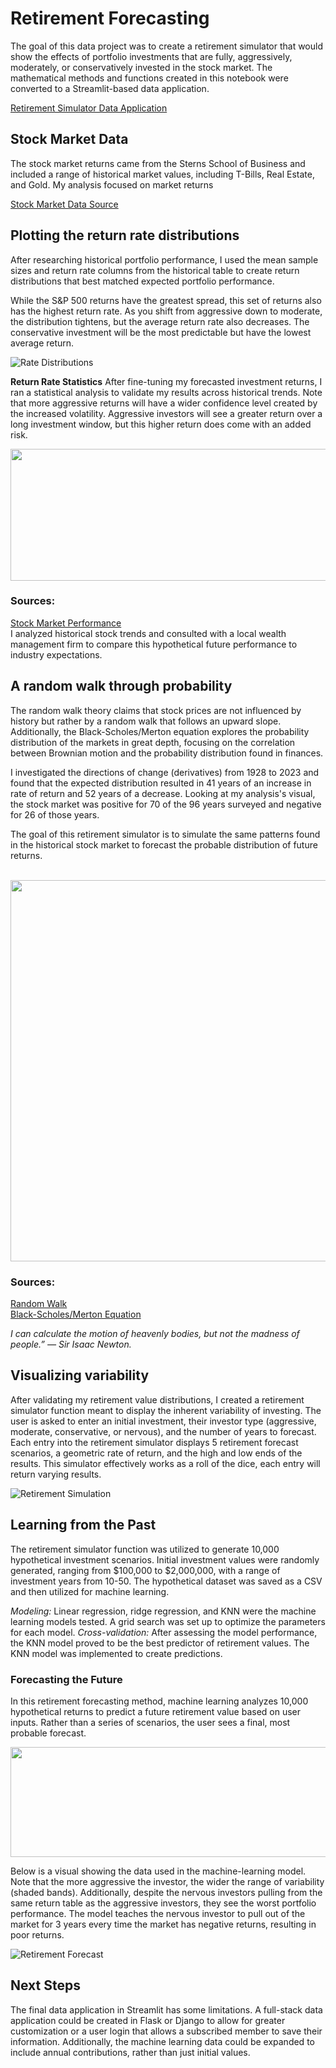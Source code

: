 # Retirement Forecasting
The goal of this data project was to create a retirement simulator that would show the effects of portfolio investments that are fully, aggressively, moderately, or conservatively invested in the stock market. The mathematical methods and functions created in this notebook were converted to a Streamlit-based data application.

[Retirement Simulator Data Application](https://retirement-simulator.streamlit.app/)

## Stock Market Data
The stock market returns came from the Sterns School of Business and included a range of historical market values, including T-Bills, Real Estate, and Gold.  My analysis focused on market returns

[Stock Market Data Source](https://pages.stern.nyu.edu/~adamodar/New_Home_Page/datafile/histretSP.html)

## Plotting the return rate distributions

After researching historical portfolio performance, I used the mean sample sizes and return rate columns from the historical table to create return distributions that best matched expected portfolio performance.

While the S&P 500 returns have the greatest spread, this set of returns also has the highest return rate.
As you shift from aggressive down to moderate, the distribution tightens, but the average return rate also decreases. The conservative investment will be the most predictable but have the lowest average return.

![Rate Distributions](./Images/FutureReturnsDistribution.jpg)

**Return Rate Statistics**
After fine-tuning my forecasted investment returns, I ran a statistical analysis to validate my results across historical trends.  Note that more aggressive returns will have a wider confidence level created by the increased volatility. Aggressive investors will see a greater return over a long investment window, but this higher return does come with an added risk.

<img src="Images/InvestmentReturnStatistics.png" width="670" height= "211">

### Sources:
[Stock Market Performance](https://www.sciencedirect.com/science/article/pii/S2405473915000331) <br>
I analyzed historical stock trends and consulted with a local wealth management firm to compare this hypothetical future performance to industry expectations.

## A random walk through probability

The random walk theory claims that stock prices are not influenced by history but rather by a random walk that follows an upward slope. Additionally, the Black-Scholes/Merton equation explores the probability distribution of the markets in great depth, focusing on the correlation between Brownian motion and the probability distribution found in finances.

I investigated the directions of change (derivatives) from 1928 to 2023 and found that the expected distribution resulted in 41 years of an increase in rate of return and 52 years of a decrease. Looking at my analysis's visual, the stock market was positive for 70 of the 96 years surveyed and negative for 26 of those years.

The goal of this retirement simulator is to simulate the same patterns found in the historical stock market to forecast the probable distribution of future returns. <br><br>

<img src="Images/StockPatterns.jpg" width="900" height="610">

### Sources:
[Random Walk](https://www.sciencedirect.com/science/article/pii/S2405473915000331) <br>
[Black-Scholes/Merton Equation](https://www.youtube.com/watch?v=A5w-dEgIU1M)

*I can calculate the motion of heavenly bodies, but not the madness of people.” — Sir Isaac Newton.*

## Visualizing variability
After validating my retirement value distributions, I created a retirement simulator function meant to display the inherent variability of investing. The user is asked to enter an initial investment, their investor type (aggressive, moderate, conservative, or nervous), and the number of years to forecast. Each entry into the retirement simulator displays 5 retirement forecast scenarios, a geometric rate of return, and the high and low ends of the results. This simulator effectively works as a roll of the dice, each entry will return varying results.

![Retirement Simulation](./Images/SampleForecast.jpg)

## Learning from the Past
The retirement simulator function was utilized to generate 10,000 hypothetical investment scenarios. Initial investment values were randomly generated, ranging from $100,000 to $2,000,000, with a range of investment years from 10-50. The hypothetical dataset was saved as a CSV and then utilized for machine learning.

*Modeling:* Linear regression, ridge regression, and KNN were the machine learning models tested. A grid search was set up to optimize the parameters for each model.
*Cross-validation:* After assessing the model performance, the KNN model proved to be the best predictor of retirement values. The KNN model was implemented to create predictions.

### Forecasting the Future
In this retirement forecasting method, machine learning analyzes 10,000 hypothetical returns to predict a future retirement value based on user inputs. Rather than a series of scenarios, the user sees a final, most probable forecast.

<img src="Images/Retirement_Prediction.jpg" width="640" height= "176">

Below is a visual showing the data used in the machine-learning model.  Note that the more aggressive the investor, the wider the range of variability (shaded bands).  Additionally, despite the nervous investors pulling from the same return table as the aggressive investors, they see the worst portfolio performance. The model teaches the nervous investor to pull out of the market for 3 years every time the market has negative returns, resulting in poor returns.

![Retirement Forecast](./Images/Years_value_by_investor.jpg)

## Next Steps
The final data application in Streamlit has some limitations. A full-stack data application could be created in Flask or Django to allow for greater customization or a user login that allows a subscribed member to save their information. Additionally, the machine learning data could be expanded to include annual contributions, rather than just initial values.
